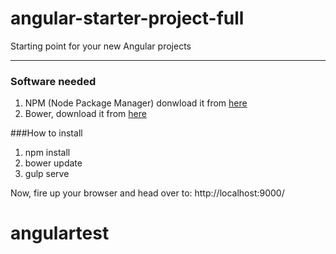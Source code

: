 # angular-starter-project-full

Starting point for your new Angular projects

***

### Software needed

1. NPM (Node Package Manager) donwload it from [here](https://nodejs.org/download/)
2. Bower, download it from [here](http://bower.io)

###How to install

1. npm install
2. bower update
3. gulp serve

Now, fire up your browser and head over to: http://localhost:9000/
# angulartest
